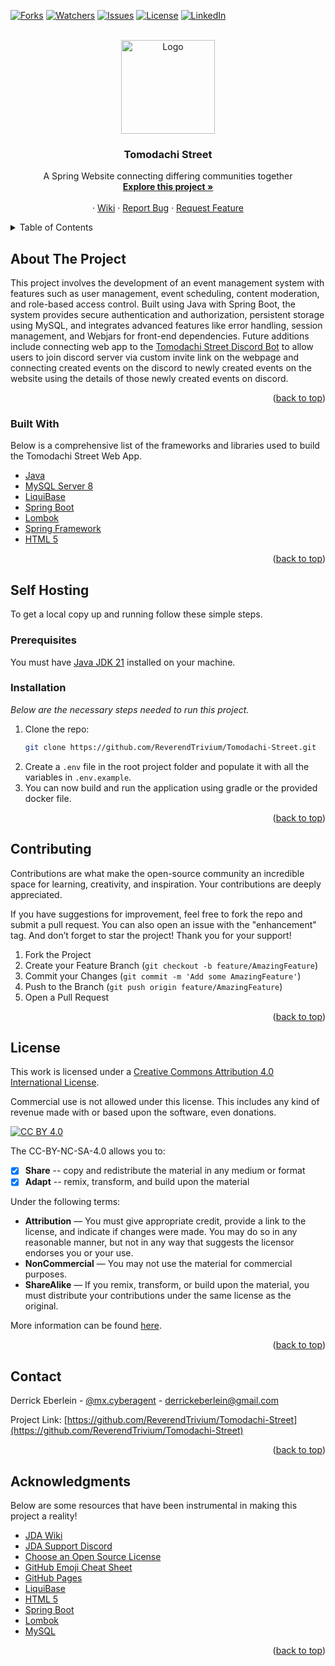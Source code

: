 <div id="top"></div>

<!-- PROJECT SHIELDS -->
<!--
*** I'm using markdown "reference style" links for readability.
*** Reference links are enclosed in brackets [ ] instead of parentheses ( ).
*** See the bottom of this document for the declaration of the reference variables
*** for contributors-url, forks-url, etc. This is an optional, concise syntax you may use.
*** https://www.markdownguide.org/basic-syntax/#reference-style-links
-->
[![Forks][forks-shield]][forks-url]
[![Watchers][watchers-shield]][watchers-url]
[![Issues][issues-shield]][issues-url]
[![License][license-shield]][license-url]
[![LinkedIn][linkedin-shield]][linkedin-url]
<!-- PROJECT LOGO -->
<br />
<div align="center">
  <a href="https://github.com/ReverendTrivium/Tomodachi-Street">
    <img src="https://i.imgur.com/jPCU0bG.png" alt="Logo" width="150" height="150">
  </a>

<h3 align="center">Tomodachi Street</h3>
<p align="center">
    A Spring Website connecting differing communities together
    <br />
    <a href="https://github.com/ReverendTrivium/Tomodachi-Street"><strong>Explore this project »</strong></a>
    <br />
    <br />
    ·
    <a href="https://github.com/ReverendTrivium/Tomodachi-Street/wiki">Wiki</a>
    ·
    <a href="https://github.com/ReverendTrivium/Tomodachi-Street/issues">Report Bug</a>
    ·
    <a href="https://github.com/ReverendTrivium/Tomodachi-Street/issues">Request Feature</a>
  </p>
</div>

<!-- TABLE OF CONTENTS -->
<details>
  <summary>Table of Contents</summary>
  <ol>
    <li>
      <a href="#about-the-project">About The Project</a>
      <ul>
        <li><a href="#built-with">Built With</a></li>
      </ul>
    </li>
    <li>
      <a href="#getting-started">Getting Started</a>
      <ul>
        <li><a href="#prerequisites">Prerequisites</a></li>
        <li><a href="#installation">Installation</a></li>
      </ul>
    </li>
    <li><a href="#contributing">Contributing</a></li>
    <li><a href="#license">License</a></li>
    <li><a href="#contact">Contact</a></li>
    <li><a href="#acknowledgments">Acknowledgments</a></li>
  </ol>
</details>

<!-- ABOUT THE PROJECT -->
## About The Project
This project involves the development of an event management system with features such as user management, 
event scheduling, content moderation, and role-based access control. Built using Java 
with Spring Boot, the system provides secure authentication and authorization, 
persistent storage using MySQL, and integrates advanced features like error handling, 
session management, and Webjars for front-end dependencies. Future additions include connecting web app
to the [Tomodachi Street Discord Bot](https://github.com/ReverendTrivium/RedactedBot) to allow users to join
discord server via custom invite link on the webpage and connecting created events on the discord to newly created events
on the website using the details of those newly created events on discord.

<p align="right">(<a href="#top">back to top</a>)</p>

### Built With

Below is a comprehensive list of the frameworks and libraries used to build the Tomodachi Street Web App.

* [Java](https://github.com/DV8FromTheWorld/JDA)
* [MySQL Server 8](https://dev.mysql.com/downloads/mysql/8.0.html)
* [LiquiBase](https://www.liquibase.com)
* [Spring Boot](https://spring.io/projects/spring-boot)
* [Lombok](https://projectlombok.org)
* [Spring Framework](https://spring.io/projects/spring-framework)
* [HTML 5](https://www.w3schools.com/html/)

<p align="right">(<a href="#top">back to top</a>)</p>

<!-- GETTING STARTED -->
## Self Hosting
To get a local copy up and running follow these simple steps.

### Prerequisites

You must have [Java JDK 21](https://www.oracle.com/java/technologies/downloads/) installed on your machine.

### Installation

_Below are the necessary steps needed to run this project._

1. Clone the repo:
   ```sh
   git clone https://github.com/ReverendTrivium/Tomodachi-Street.git
   ```
2. Create a `.env` file in the root project folder and populate it with all the variables in `.env.example`.
3. You can now build and run the application using gradle or the provided docker file.

<p align="right">(<a href="#top">back to top</a>)</p>

<!-- CONTRIBUTING -->
## Contributing

Contributions are what make the open-source community an incredible space for learning, creativity, and inspiration. Your contributions are deeply appreciated.

If you have suggestions for improvement, feel free to fork the repo and submit a pull request. You can also open an issue with the "enhancement" tag.
And don’t forget to star the project! Thank you for your support!

1. Fork the Project
2. Create your Feature Branch (`git checkout -b feature/AmazingFeature`)
3. Commit your Changes (`git commit -m 'Add some AmazingFeature'`)
4. Push to the Branch (`git push origin feature/AmazingFeature`)
5. Open a Pull Request

<p align="right">(<a href="#top">back to top</a>)</p>

<!-- LICENSE -->
## License

This work is licensed under a
[Creative Commons Attribution 4.0 International License][cc-by].

Commercial use is not allowed under this license. This includes any kind of revenue made with or based upon the software, even donations.

[![CC BY 4.0][cc-by-image]][cc-by]

The CC-BY-NC-SA-4.0 allows you to:
- [x] **Share** -- copy and redistribute the material in any medium or format
- [x] **Adapt** -- remix, transform, and build upon the material

Under the following terms:
- **Attribution** — You must give appropriate credit, provide a link to the license, and indicate if changes were made. You may do so in any reasonable manner, but not in any way that suggests the licensor endorses you or your use.
- **NonCommercial** — You may not use the material for commercial purposes.
- **ShareAlike** — If you remix, transform, or build upon the material, you must distribute your contributions under the same license as the original.

More information can be found [here](https://creativecommons.org/licenses/by-nc-sa/4.0/).

<p align="right">(<a href="#top">back to top</a>)</p>



<!-- CONTACT -->
## Contact

Derrick Eberlein - [@mx.cyberagent](https://www.instagram.com/mx.cyberagent/) - derrickeberlein@gmail.com

Project Link: [https://github.com/ReverendTrivium/Tomodachi-Street](https://github.com/ReverendTrivium/Tomodachi-Street)

<p align="right">(<a href="#top">back to top</a>)</p>

<!-- ACKNOWLEDGMENTS -->
## Acknowledgments

Below are some resources that have been instrumental in making this project a reality!

* [JDA Wiki](https://jda.wiki/introduction/jda/)
* [JDA Support Discord](https://discord.gg/0hMr4ce0tIl3SLv5)
* [Choose an Open Source License](https://choosealicense.com)
* [GitHub Emoji Cheat Sheet](https://www.webpagefx.com/tools/emoji-cheat-sheet)
* [GitHub Pages](https://pages.github.com)
* [LiquiBase](https://docs.liquibase.com/home.html)
* [HTML 5](https://www.w3schools.com/html/)
* [Spring Boot](https://spring.io/projects/spring-boot#learn)
* [Lombok](https://projectlombok.org/features/)
* [MySQL](https://www.w3schools.com/MySQL/default.asp)

<p align="right">(<a href="#top">back to top</a>)</p>

<!-- MARKDOWN LINKS & IMAGES -->
<!-- https://www.markdownguide.org/basic-syntax/#reference-style-links -->
[forks-shield]: https://img.shields.io/github/forks/ReverendTrivium/Tomodachi-Street?style=for-the-badge
[forks-url]: https://github.com/ReverendTrivium/Tomodachi-Street/forks
[watchers-shield]: https://img.shields.io/github/watchers/ReverendTrivium/Tomodachi-Street?style=for-the-badge
[watchers-url]: https://github.com/ReverendTrivium/Tomodachi-Street/watchers
[issues-shield]: https://img.shields.io/github/issues/ReverendTrivium/Tomodachi-Street?style=for-the-badge
[issues-url]: https://github.com/ReverendTrivium/Tomodachi-Street/issues
[license-shield]: https://img.shields.io/badge/License-CC%20BY%204.0-lightgrey.svg?style=for-the-badge
[license-url]: https://github.com/ReverendTrivium/Tomodachi-Street/blob/main/LICENSE
[linkedin-shield]: https://img.shields.io/badge/-LinkedIn-black.svg?style=for-the-badge&logo=linkedin&colorB=555
[linkedin-url]: https://www.linkedin.com/in/derrickeberlein/
[cc-by]: http://creativecommons.org/licenses/by/4.0/
[cc-by-image]: https://i.creativecommons.org/l/by/4.0/88x31.png
[cc-by-shield]: https://img.shields.io/badge/License-CC%20BY%204.0-lightgrey.svg

